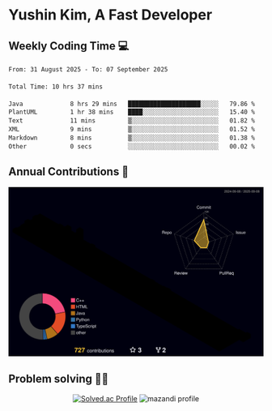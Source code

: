 # Yushin Kim, A Fast Developer

## Weekly Coding Time 💻

<!--START_SECTION:waka-->

```txt
From: 31 August 2025 - To: 07 September 2025

Total Time: 10 hrs 37 mins

Java             8 hrs 29 mins   ████████████████████░░░░░   79.86 %
PlantUML         1 hr 38 mins    ████░░░░░░░░░░░░░░░░░░░░░   15.40 %
Text             11 mins         ▒░░░░░░░░░░░░░░░░░░░░░░░░   01.82 %
XML              9 mins          ▒░░░░░░░░░░░░░░░░░░░░░░░░   01.52 %
Markdown         8 mins          ▒░░░░░░░░░░░░░░░░░░░░░░░░   01.38 %
Other            0 secs          ░░░░░░░░░░░░░░░░░░░░░░░░░   00.02 %
```

<!--END_SECTION:waka-->

## Annual Contributions 🏃

![](./profile-3d-contrib/profile-night-rainbow.svg)

## Problem solving 👨‍💻

<div align="center">

[![Solved.ac Profile](http://mazassumnida.wtf/api/v2/generate_badge?boj=kys010306)](https://solved.ac/kys010306)
![mazandi profile](http://mazandi.herokuapp.com/api?handle=kys010306&theme=dark)

</div>
